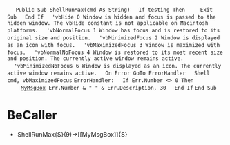 &nbsp;&nbsp;&nbsp;&nbsp;
`Public Sub ShellRunMax(cmd As String)`
&nbsp;&nbsp;&nbsp;&nbsp;`If testing Then`
&nbsp;&nbsp;&nbsp;&nbsp;&nbsp;&nbsp;&nbsp;&nbsp;`Exit Sub`
&nbsp;&nbsp;&nbsp;&nbsp;`End If`
&nbsp;&nbsp;&nbsp;&nbsp;`'vbHide 0 Window is hidden and focus is passed to the hidden window. The vbHide constant is not applicable on Macintosh platforms.`
&nbsp;&nbsp;&nbsp;&nbsp;`'vbNormalFocus 1 Window has focus and is restored to its original size and position.`
&nbsp;&nbsp;&nbsp;&nbsp;`'vbMinimizedFocus 2 Window is displayed as an icon with focus.`
&nbsp;&nbsp;&nbsp;&nbsp;`'vbMaximizedFocus 3 Window is maximized with focus.`
&nbsp;&nbsp;&nbsp;&nbsp;`'vbNormalNoFocus 4 Window is restored to its most recent size and position. The currently active window remains active.`
&nbsp;&nbsp;&nbsp;&nbsp;`'vbMinimizedNoFocus 6 Window is displayed as an icon. The currently active window remains active.`
&nbsp;&nbsp;&nbsp;&nbsp;`On Error GoTo ErrorHandler`
&nbsp;&nbsp;&nbsp;&nbsp;`Shell cmd, vbMaximizedFocus`
`ErrorHandler:`
&nbsp;&nbsp;&nbsp;&nbsp;`If Err.Number <> 0 Then`
&nbsp;&nbsp;&nbsp;&nbsp;&nbsp;&nbsp;&nbsp;&nbsp;[`MyMsgBox`](MyMsgBox)` Err.Number & " " & Err.Description, 30`
&nbsp;&nbsp;&nbsp;&nbsp;`End If`
`End Sub`


# BeCaller
- ShellRunMax{S}(9)->[[MyMsgBox]]{S}

